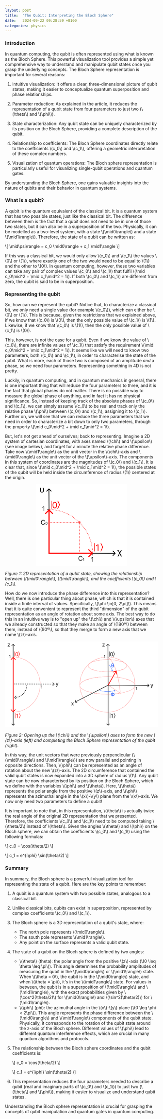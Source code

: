 ```yaml
---
layout: post
title:  "The Qubit: Interpreting the Bloch Sphere"
date:   2024-09-22 09:28:59 +0100
categories: physics
---
```


### Introduction

In quantum computing, the qubit is often represented using what is known as the Bloch Sphere. This powerful visualization tool provides a simple yet comprehensive way to understand and manipulate qubit states once you grasp the underlying concepts. The Bloch Sphere representation is important for several reasons:

1. Intuitive visualization: It offers a clear, three-dimensional picture of qubit states, making it easier to conceptualize quantum superposition and phase relationships.

2. Parameter reduction: As explained in the article, it reduces the representation of a qubit state from four parameters to just two (\\(\theta\\) and \\(\phi\\)).

3. State characterization: Any qubit state can be uniquely characterized by its position on the Bloch Sphere, providing a complete description of the qubit.

4. Relationship to coefficients: The Bloch Sphere coordinates directly relate to the coefficients \\(c_0\\) and \\(c_1\\), offering a geometric interpretation of these complex numbers.

5. Visualization of quantum operations: The Bloch sphere representation is particularly useful for visualizing single-qubit operations and quantum gates.

By understanding the Bloch Sphere, one gains valuable insights into the nature of qubits and their behavior in quantum systems.

### What is a qubit?

A qubit is the quantum equivalent of the classical bit. It is a quantum system that has two possible states, just like the classical bit. The difference between them is the fact that a qubit does not need to be in one of those two states, but it can also be in a superposition of the two. Physically, it can be modelled as a two-level system, with a state \\(\mid0\rangle\\) and a state \\(\mid1\rangle\\). Therefore, the state of a qubit can be written as:

\\[
\mid\psi\rangle = c_0 \mid0\rangle + c_1 \mid1\rangle
\\]

If this was a classical bit, we would only allow \\(c_0\\) and \\(c_1\\) the values \\(0\\) or \\(1\\), where exactly one of the two would need to be equal to \\(1\\) and the other to \\(0\\). In quantum computing, however, these two variables can take any pair of complex values \\(c_0\\) and \\(c_1\\) that fulfil \\(\mid c_0\mid^2 + \mid c_1\mid^2 = 1\\). If both \\(c_0\\) and \\(c_1\\) are different from zero, the qubit is said to be in superposition.

### Representing the qubit

So, how can we represent the qubit? Notice that, to characterize a classical bit, we only need a single value (for example \\(c_0\\)), which can either be \\(0\\) or \\(1\\). This is because, given the restrictions that we explained above, if we know that \\(c_0\\) is \\(0\\), then the only possible value of \\(c_1\\) is \\(1\\). Likewise, if we know that \\(c_0\\) is \\(1\\), then the only possible value of \\(c_1\\) is \\(0\\).

This, however, is not the case for a qubit. Even if we know the value of \\(c_0\\), there are infinite values of \\(c_1\\) that satisfy the requirement \\(\mid c_0\mid^2 + \mid c_1\mid^2 = 1\\). It seems like we will need to know two parameters, both \\(c_0\\) and \\(c_1\\), in order to characterise the state of the qubit. What is more, each of those two is composed of an amplitude _and_ a phase, so we need four parameters. Representing something in 4D is not pretty. 

Luckily, in quantum computing, and in quantum mechanics in general, there is one important thing that will reduce the four parameters to three, and it is the fact that global phases do not matter. There is no possible way to measure the global phase of anything, and in fact it has no physical significance. So, instead of keeping track of the absolute phases of \\(c_0\\) and \\(c_1\\), we can simply assume \\(c_0\\) to be real and track only the relative phase \\(\phi\\) between \\(c_0\\) and \\(c_1\\), assigning it to \\(c_1\\). Further on, we will see that we can reduce the three parameters that we need in order to characterize a bit down to only two parameters, through the property \\(\mid c_0\mid^2 + \mid c_1\mid^2 = 1\\).

But, let's not get ahead of ourselves; back to representing. Imagine a 2D system of cartesian coordinates, with axes named \\(\chi\\) and \\(\upsilon\\) (see image below), and forget for a minute the relative phase difference. Take now \\(\mid1\rangle\\) as the unit vector in the \\(\chi\\)-axis and \\(\mid0\rangle\\) as the unit vector of the \\(\upsilon\\)-axis. The components in this system of coordinates are the magnitudes of \\(c_0\\) and \\(c_1\\). It is clear that, since \\(\mid c_0\mid^2 + \mid c_1\mid^2 = 1\\), the possible states of the qubit will be held inside the circumference of radius \\(1\\) centered at the origin.

<div style="max-width: 300px; margin: 0 auto;">
  <a href="https://github.com/bfrangi/bfrangi.github.io/blob/master/assets/images/qubit-1.png?raw=true">
    <img src="https://github.com/bfrangi/bfrangi.github.io/blob/master/assets/images/qubit-1.png?raw=true" alt="2D Representation of a Qubit">
  </a>
</div>

*Figure 1: 2D representation of a qubit state, showing the relationship between \\(\mid0\rangle\\), \\(\mid1\rangle\\), and the coefficients \\(c_0\\) and \\(c_1\\).*

How do we now introduce the phase difference into this representation? Well, there is one particular thing about phase, which is that it is contained inside a finite interval of values. Specifically, \\(\phi \in[0, 2\pi]\\). This means that it is quite convenient to represent the third "dimension" of the qubit representation as an angle of rotation about some axis. The best way to do this in an intuitive way is to "open up" the \\(\chi\\) and \\(\upsilon\\) axes that we already constructed so that they make an angle of \\(180º\\) between them, instead of \\(90º\\), so that they merge to form a new axis that we name \\(z\\)-axis. 

<div style="max-width: 600px; margin: 0 auto;">
  <a href="https://github.com/bfrangi/bfrangi.github.io/blob/master/assets/images/qubit-2.png?raw=true">
    <img src="https://github.com/bfrangi/bfrangi.github.io/blob/master/assets/images/qubit-2.png?raw=true" alt="Bloch Sphere">
  </a>
</div>

*Figure 2: Opening up the \\(\chi\\) and the \\(\upsilon\\) axes to form the new \\(z\\)-axis (left) and completing the Bloch Sphere representation of the qubit (right).*

In this way, the unit vectors that were previously perpendicular (\\(\mid0\rangle\\) and \\(\mid1\rangle\\)) are now parallel and pointing in opposite directions. Then, \\(\phi\\) can be represented as an angle of rotation about the new \\(z\\)-axis. The 2D circumference that contained the valid qubit states is now expanded into a 3D sphere of radius \\(1\\). Any qubit state can be now characterised by its position on the Bloch Sphere, which we define with the variables \\(\phi\\) and \\(\theta\\). Here, \\(\theta\\) represents the polar angle from the positive \\(z\\)-axis, and \\(\phi\\) represents the azimuthal angle in the \\(x\\)-\\(y\\) plane from the \\(x\\)-axis. We now only need two parameters to define a qubit!

It is important to note that, in this representation, \\(\theta\\) is actually twice the real angle of the original 2D representation that we presented. Therefore, the coefficients \\(c_0\\) and \\(c_1\\) need to be computed taking \\(\theta/2\\) instead of \\(\theta\\). Given the angles \\(\theta\\) and \\(\phi\\) on the Bloch sphere, we can obtain the coefficients \\(c_0\\) and \\(c_1\\) using the following formulas:

\\[
c_0 = \cos(\theta/2)
\\]

\\[
c_1 = e^{i\phi} \sin(\theta/2)
\\]

### Summary

In summary, the Bloch sphere is a powerful visualization tool for representing the state of a qubit. Here are the key points to remember:

1. A qubit is a quantum system with two possible states, analogous to a classical bit.
2. Unlike classical bits, qubits can exist in superposition, represented by complex coefficients \\(c_0\\) and \\(c_1\\).
3. The Bloch sphere is a 3D representation of a qubit's state, where:
   - The north pole represents \\(\mid0\rangle\\).
   - The south pole represents \\(\mid1\rangle\\).
   - Any point on the surface represents a valid qubit state.
4. The state of a qubit on the Bloch sphere is defined by two angles:
   - \\(\theta\\) (theta): the polar angle from the positive \\(z\\)-axis (\\(0 \leq \theta \leq \pi\\)). This angle determines the probability amplitudes of measuring the qubit in the \\(\mid0\rangle\\) or \\(\mid1\rangle\\) state. When \\(\theta = 0\\), the qubit is in the \\(\mid0\rangle\\) state, and when \\(\theta = \pi\\), it's in the \\(\mid1\rangle\\) state. For values in between, the qubit is in a superposition of \\(\mid0\rangle\\) and \\(\mid1\rangle\\), with the exact probabilities given by \\(\cos^2(\theta/2)\\) for \\(\mid0\rangle\\) and \\(\sin^2(\theta/2)\\) for \\(\mid1\rangle\\).
   - \\(\phi\\) (phi): the azimuthal angle in the \\(x\\)-\\(y\\) plane (\\(0 \leq \phi < 2\pi\\)). This angle represents the phase difference between the \\(\mid0\rangle\\) and \\(\mid1\rangle\\) components of the qubit state. Physically, it corresponds to the rotation of the qubit state around the z-axis of the Bloch sphere. Different values of \\(\phi\\) lead to different quantum interference effects, which are crucial in many quantum algorithms and protocols.
5. The relationship between the Bloch sphere coordinates and the qubit coefficients is:

   \\[
   c_0 = \cos(\theta/2)
   \\]

   \\[
   c_1 = e^{i\phi} \sin(\theta/2)
   \\]

6. This representation reduces the four parameters needed to describe a qubit (real and imaginary parts of \\(c_0\\) and \\(c_1\\)) to just two (\\(\theta\\) and \\(\phi\\)), making it easier to visualize and understand qubit states.

Understanding the Bloch sphere representation is crucial for grasping the concepts of qubit manipulation and quantum gates in quantum computing.

  [1]: https://github.com/bfrangi/bfrangi.github.io/blob/master/assets/images/qubit-1.png?raw=true
  [2]: https://github.com/bfrangi/bfrangi.github.io/blob/master/assets/images/qubit-2.png?raw=true
